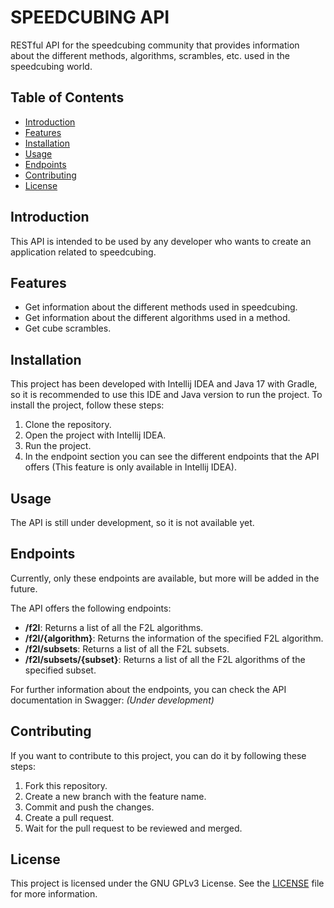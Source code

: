 # SPEEDCUBING API
RESTful API for the speedcubing community that provides information about the different methods, algorithms, scrambles, etc. used in the speedcubing world.

## Table of Contents
- [Introduction](#introduction)
- [Features](#features)
- [Installation](#installation)
- [Usage](#usage)
- [Endpoints](#endpoints)
- [Contributing](#contributing)
- [License](#license)

## Introduction
This API is intended to be used by any developer who wants to create an application related to speedcubing.

## Features
- Get information about the different methods used in speedcubing.
- Get information about the different algorithms used in a method.
- Get cube scrambles.

## Installation
This project has been developed with Intellij IDEA and Java 17 with Gradle, so it is recommended to use this IDE and Java version to run the project. To install the project, follow these steps:
1. Clone the repository.
2. Open the project with Intellij IDEA.
3. Run the project.
4. In the endpoint section you can see the different endpoints that the API offers (This feature is only available in Intellij IDEA).

## Usage
The API is still under development, so it is not available yet.

## Endpoints
Currently, only these endpoints are available, but more will be added in the future.

The API offers the following endpoints:
- **/f2l**: Returns a list of all the F2L algorithms.
- **/f2l/{algorithm}**: Returns the information of the specified F2L algorithm.
- **/f2l/subsets**: Returns a list of all the F2L subsets.
- **/f2l/subsets/{subset}**: Returns a list of all the F2L algorithms of the specified subset.

For further information about the endpoints, you can check the API documentation in Swagger: _(Under development)_

## Contributing
If you want to contribute to this project, you can do it by following these steps:
1. Fork this repository.
2. Create a new branch with the feature name.
3. Commit and push the changes.
4. Create a pull request.
5. Wait for the pull request to be reviewed and merged.

## License
This project is licensed under the GNU GPLv3 License. See the [LICENSE](LICENSE) file for more information.




